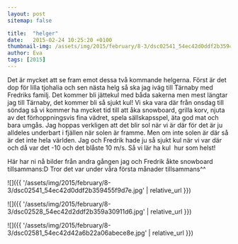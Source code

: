 ```yaml
---
layout: post
sitemap: false

title:  "helger"
date:   2015-02-24 10:25:20 +0100
thumbnail-img: /assets/img/2015/february/8-3/dsc02541_54ec42d0ddf2b359455f9d7e.jpg
author: Eva
tags: [2015]
---
```


Det är mycket att se fram emot dessa två kommande helgerna. Först är det dop för lilla tjohalia och sen nästa helg så ska jag iväg till Tärnaby med Fredriks familj. Det kommer bli jättekul med båda sakerna men mest längtar jag till Tärnaby, det kommer bli så sjukt kul! Vi ska vara där från onsdag till söndag så vi kommer ha mycket tid till att åka snowboard, grilla korv, njuta av det förhoppningsvis fina vädret, spela sällskapsspel, äta god mat och bara umgås. Jag hoppas verkligen att det blir sol när vi är där för det är ju alldeles underbart i fjällen när solen är framme. Men om inte solen är där så är det inte hela världen. Jag och Fredrik hade ju så sjukt kul när vi var där och då var det -10 och det blåste 10 m/s. Så vi lär ha kul  hur som helst!

Här har ni nå bilder från andra gången jag och Fredrik åkte snowboard tillsammans:D Tror det var under våra första månader tillsammans^^

![]({{ '/assets/img/2015/february/8-3/dsc02541_54ec42d0ddf2b359455f9d7e.jpg'  | relative_url }})

![]({{ '/assets/img/2015/february/8-3/dsc02528_54ec42d2ddf2b359a30911d6.jpg'  | relative_url }})

![]({{ '/assets/img/2015/february/8-3/dsc02581_54ec42d42a6b22a06abece8e.jpg'  | relative_url }})

